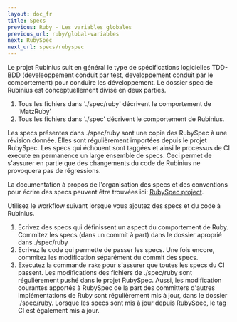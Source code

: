```yaml
---
layout: doc_fr
title: Specs
previous: Ruby - Les variables globales
previous_url: ruby/global-variables
next: RubySpec
next_url: specs/rubyspec
---
```


Le projet Rubinius suit en général le type de spécifications logicielles 
TDD-BDD (develeoppement conduit par test, developpement conduit par le 
comportement) pour conduire les développement. Le dossier spec de Rubinius 
est conceptuellement divisé en deux parties. 

  1. Tous les fichiers dans './spec/ruby' décrivent le comportement de 
    'MatzRuby'
  2. Tous les fichiers dans './spec' décrivent le comportement de Rubinius. 
  

Les specs présentes dans ./spec/ruby sont une copie des RubySpec à une 
révision donnée. Elles sont régulièrement importées depuis le projet RubySpec. 
Les specs qui échouent sont taggées et ainsi le processus de CI execute en 
permanence un large ensemble de specs.  Ceci permet de s'assurer en partie 
que des changements du code de Rubinius ne provoquera pas de régressions.

La documentation à propos de l'organisation des specs et des conventions pour 
écrire des specs peuvent être trouvées ici: 
[RubySpec project](http://rubyspec.org/).

Utilisez le workflow suivant lorsque vous ajoutez des specs et du code à 
Rubinius.

  1. Ecrivez des specs qui définissent un aspect du comportement de Ruby.
     Commitez les specs (dans un commit à part) dans le dossier aproprié 
     dans ./spec/ruby
  2. Ecrivez le code qui permette de passer les specs. Une fois encore,
     commitez les modification séparément du commit des specs.  
  3. Executez la commande `rake` pour s'assurer que toutes les specs du CI 
    passent.  Les modifications des fichiers de ./spec/ruby sont régulièrement
    pushé dans le projet RubySpec. Aussi, les modification courantes apportés 
    à RubySpec de la part des committers d'autres implémentations de Ruby sont 
    régulièrement mis à jour, dans le dossier ./spec/ruby. Lorsque les specs 
    sont mis à jour depuis RubySpec, le tag CI est également mis à jour.
